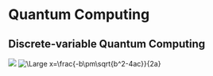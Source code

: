 # Quantum Computing
## Discrete-variable Quantum Computing
<img src="https://latex.codecogs.com/gif.latex?O_t=\text { Onset event at time bin } t " /> 
<img src="https://latex.codecogs.com/svg.latex?\Large&space;x=\frac{-b\pm\sqrt{b^2-4ac}}{2a}" title="\Large x=\frac{-b\pm\sqrt{b^2-4ac}}{2a}" />
